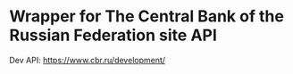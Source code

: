 # Wrapper for The Central Bank of the Russian Federation site API

Dev API: https://www.cbr.ru/development/